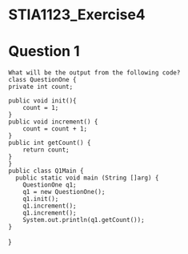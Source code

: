 # STIA1123_Exercise4
# Question 1
    What will be the output from the following code?
    class QuestionOne {
	private int count;
	
	public void init(){
		count = 1;
	}
	public void increment() {
		count = count + 1;
	}
	public int getCount() {
		return count;
	}
    } 
    public class Q1Main {
	  public static void main (String []arg) {
		QuestionOne q1;
		q1 = new QuestionOne();
		q1.init();
		q1.increment();
		q1.increment();
		System.out.println(q1.getCount());
	}
}

  
